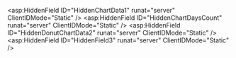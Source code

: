 <script type="text/javascript">
    Chart.register(ChartDataLabels);

    document.addEventListener("DOMContentLoaded", function () {

        // ✅ Pie Chart
        var hiddenField1 = document.getElementById('HiddenChartData1');
        var hiddenFieldHover = document.getElementById('HiddenChartDaysCount');

        if (hiddenField1 && hiddenFieldHover) {
            var hiddenValue1 = hiddenField1.value;
            var hoverchart = hiddenFieldHover.value;

            alert("HiddenChartData1 value: " + hiddenValue1);
            alert("HiddenChartDaysCount value: " + hoverchart);

            var chartData1 = hiddenValue1.split(',').map(Number);
            var hover = hoverchart.split(',');

            var labels = ['Level1', 'Level2'];
            var colors = ['#f9b037', '#5a7bf9'];
            var filteredData = [];
            var filteredLabels = [];
            var filteredColors = [];
            var filteredhover = [];

            for (var i = 0; i < chartData1.length; i++) {
                if (chartData1[i] !== 0) {
                    filteredData.push(chartData1[i]);
                    filteredLabels.push(labels[i]);
                    filteredColors.push(colors[i]);
                    filteredhover.push(hover[i]);
                }
            }

            var pieCtx1 = document.getElementById('pieChart1').getContext('2d');
            new Chart(pieCtx1, {
                type: 'pie',
                data: {
                    labels: filteredLabels,
                    datasets: [{
                        data: filteredData,
                        backgroundColor: filteredColors,
                        borderColor: filteredColors,
                        borderWidth: 1,
                        hh: filteredhover
                    }]
                },
                options: {
                    responsive: true,
                    maintainAspectRatio: false,
                    layout: { padding: 10 },
                    plugins: {
                        legend: {
                            display: true,
                            position: 'bottom',
                            labels: { boxWidth: 12, padding: 9 }
                        },
                        tooltip: {
                            callbacks: {
                                label: function (tooltipItem) {
                                    let dataset = tooltipItem.dataset.data;
                                    let h = tooltipItem.dataset.hh;
                                    return dataset[tooltipItem.dataIndex] + " " + h;
                                }
                            }
                        },
                        datalabels: {
                            formatter: (value, ctx) => {
                                let sum = ctx.dataset.data.reduce((a, b) => a + b, 0);
                                let percentage = ((value / sum) * 100).toFixed(1) + "%";
                                return percentage;
                            },
                            color: '#000',
                            font: { weight: 'bold' }
                        }
                    }
                }
            });
        } else {
            alert("HiddenChartData1 or HiddenChartDaysCount not found!");
        }

        // ✅ Doughnut Chart
        var hiddenField2 = document.getElementById('HiddenDonutChartData2');
        if (hiddenField2) {
            var hiddenValue2 = hiddenField2.value;
            alert("HiddenDonutChartData2 value: " + hiddenValue2);

            var chartData2 = hiddenValue2.split(',').map(Number);
            var labels = ['Total', 'Pending With Vendor', 'Not Applicable', 'Complied', 'Save as Draft', 'Not Complied', 'Pending with Level 1 & Level 2'];
            var colors = ['#f9b037', '#5a7bf9', '#f95aa4', '#f99f5a', '#f95a5a', '#2d9646', '#3a376e'];
            var filteredData = [];
            var filteredLabels = [];
            var filteredColors = [];

            for (var i = 0; i < chartData2.length; i++) {
                if (chartData2[i] !== 0) {
                    filteredData.push(chartData2[i]);
                    filteredLabels.push(labels[i]);
                    filteredColors.push(colors[i]);
                }
            }

            var pieCtx2 = document.getElementById('DoughnutChart').getContext('2d');
            new Chart(pieCtx2, {
                type: 'doughnut',
                data: {
                    labels: filteredLabels,
                    datasets: [{
                        data: filteredData,
                        backgroundColor: filteredColors,
                        borderColor: filteredColors,
                        borderWidth: 1
                    }]
                },
                options: {
                    responsive: true,
                    maintainAspectRatio: false,
                    plugins: {
                        legend: {
                            display: true,
                            position: 'right',
                            labels: { boxWidth: 12, padding: 9 }
                        },
                        tooltip: {
                            callbacks: {
                                label: function (tooltipItem) {
                                    let dataset = tooltipItem.dataset.data;
                                    return dataset[tooltipItem.dataIndex];
                                }
                            }
                        },
                        datalabels: {
                            formatter: (value, ctx) => {
                                let sum = ctx.dataset.data.reduce((a, b) => a + b, 0);
                                let percentage = ((value / sum) * 100).toFixed(1) + "%";
                                return percentage;
                            },
                            color: '#000',
                            font: { weight: 'bold' }
                        }
                    }
                }
            });
        } else {
            alert("HiddenDonutChartData2 not found!");
        }
    });

    window.onload = function () {
        var hiddenField3 = document.getElementById('HiddenField3');
        if (hiddenField3) {
            var dataPoints = JSON.parse(hiddenField3.value);
            alert("HiddenField3 value: " + JSON.stringify(dataPoints));

            var labels = dataPoints.map(dp => `${dp.month}/${dp.year}`);
            var l1Data = dataPoints.map(dp => dp.L1);
            var l2Data = dataPoints.map(dp => dp.L2);

            var ctx = document.getElementById('DualLineChart').getContext('2d');
            new Chart(ctx, {
                type: 'line',
                data: {
                    labels: labels,
                    datasets: [
                        {
                            label: 'L1 Data',
                            data: l1Data,
                            borderColor: 'blue',
                            backgroundColor: 'blue',
                            fill: false,
                            tension: 0.3
                        },
                        {
                            label: 'L2 Data',
                            data: l2Data,
                            borderColor: 'green',
                            backgroundColor: 'green',
                            fill: false,
                            tension: 0.3
                        }
                    ]
                },
                options: {
                    responsive: true,
                    scales: {
                        y: { beginAtZero: true, ticks: { stepSize: 1 } }
                    }
                }
            });
        } else {
            alert("HiddenField3 not found!");
        }
    };
</script>

<!-- ✅ Correct Hidden Field Definitions -->
<asp:HiddenField ID="HiddenChartData1" runat="server" ClientIDMode="Static" />
<asp:HiddenField ID="HiddenChartDaysCount" runat="server" ClientIDMode="Static" />
<asp:HiddenField ID="HiddenDonutChartData2" runat="server" ClientIDMode="Static" />
<asp:HiddenField ID="HiddenField3" runat="server" ClientIDMode="Static" />
